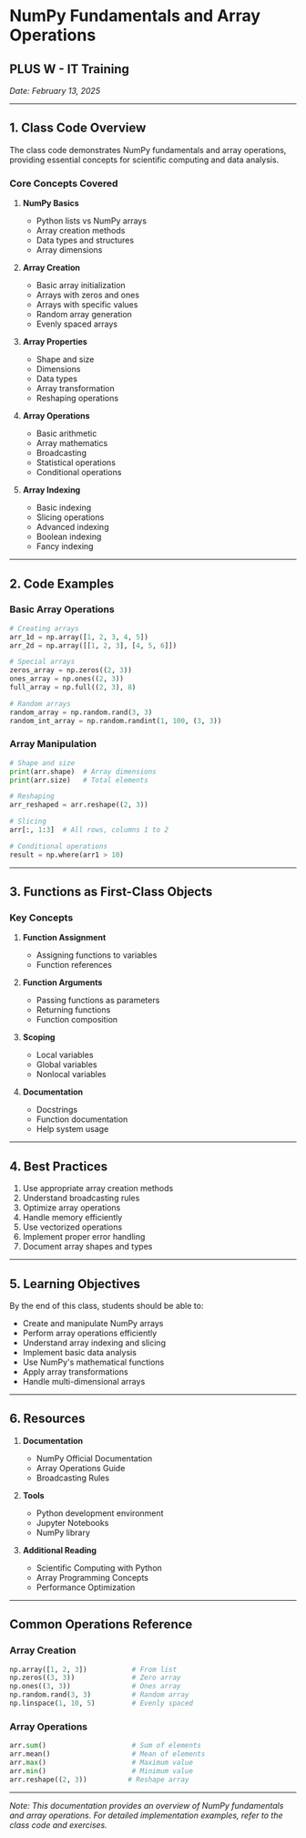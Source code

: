 # NumPy Fundamentals and Array Operations
## PLUS W - IT Training
*Date: February 13, 2025*

---

## 1. Class Code Overview
The class code demonstrates NumPy fundamentals and array operations, providing essential concepts for scientific computing and data analysis.

### Core Concepts Covered

1. **NumPy Basics**
   - Python lists vs NumPy arrays
   - Array creation methods
   - Data types and structures
   - Array dimensions

2. **Array Creation**
   - Basic array initialization
   - Arrays with zeros and ones
   - Arrays with specific values
   - Random array generation
   - Evenly spaced arrays

3. **Array Properties**
   - Shape and size
   - Dimensions
   - Data types
   - Array transformation
   - Reshaping operations

4. **Array Operations**
   - Basic arithmetic
   - Array mathematics
   - Broadcasting
   - Statistical operations
   - Conditional operations

5. **Array Indexing**
   - Basic indexing
   - Slicing operations
   - Advanced indexing
   - Boolean indexing
   - Fancy indexing

---

## 2. Code Examples

### Basic Array Operations
```python
# Creating arrays
arr_1d = np.array([1, 2, 3, 4, 5])
arr_2d = np.array([[1, 2, 3], [4, 5, 6]])

# Special arrays
zeros_array = np.zeros((2, 3))
ones_array = np.ones((2, 3))
full_array = np.full((2, 3), 8)

# Random arrays
random_array = np.random.rand(3, 3)
random_int_array = np.random.randint(1, 100, (3, 3))
```

### Array Manipulation
```python
# Shape and size
print(arr.shape)  # Array dimensions
print(arr.size)   # Total elements

# Reshaping
arr_reshaped = arr.reshape((2, 3))

# Slicing
arr[:, 1:3]  # All rows, columns 1 to 2

# Conditional operations
result = np.where(arr1 > 10)
```

---

## 3. Functions as First-Class Objects

### Key Concepts
1. **Function Assignment**
   - Assigning functions to variables
   - Function references

2. **Function Arguments**
   - Passing functions as parameters
   - Returning functions
   - Function composition

3. **Scoping**
   - Local variables
   - Global variables
   - Nonlocal variables

4. **Documentation**
   - Docstrings
   - Function documentation
   - Help system usage

---

## 4. Best Practices
1. Use appropriate array creation methods
2. Understand broadcasting rules
3. Optimize array operations
4. Handle memory efficiently
5. Use vectorized operations
6. Implement proper error handling
7. Document array shapes and types

---

## 5. Learning Objectives
By the end of this class, students should be able to:
- Create and manipulate NumPy arrays
- Perform array operations efficiently
- Understand array indexing and slicing
- Implement basic data analysis
- Use NumPy's mathematical functions
- Apply array transformations
- Handle multi-dimensional arrays

---

## 6. Resources
1. **Documentation**
   - NumPy Official Documentation
   - Array Operations Guide
   - Broadcasting Rules

2. **Tools**
   - Python development environment
   - Jupyter Notebooks
   - NumPy library

3. **Additional Reading**
   - Scientific Computing with Python
   - Array Programming Concepts
   - Performance Optimization

---

## Common Operations Reference

### Array Creation
```python
np.array([1, 2, 3])           # From list
np.zeros((3, 3))              # Zero array
np.ones((3, 3))               # Ones array
np.random.rand(3, 3)          # Random array
np.linspace(1, 10, 5)         # Evenly spaced
```

### Array Operations
```python
arr.sum()                     # Sum of elements
arr.mean()                    # Mean of elements
arr.max()                     # Maximum value
arr.min()                     # Minimum value
arr.reshape((2, 3))          # Reshape array
```

---

*Note: This documentation provides an overview of NumPy fundamentals and array operations. For detailed implementation examples, refer to the class code and exercises.*